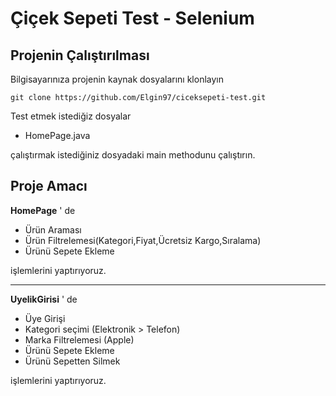 # Çiçek Sepeti Test - Selenium

## Projenin Çalıştırılması
Bilgisayarınıza projenin kaynak dosyalarını klonlayın

```
git clone https://github.com/Elgin97/ciceksepeti-test.git
```
Test etmek istediğiz dosyalar
* HomePage.java


çalıştırmak istediğiniz dosyadaki main methodunu çalıştırın.

## Proje Amacı

**HomePage** ' de

* Ürün Araması
* Ürün Filtrelemesi(Kategori,Fiyat,Ücretsiz Kargo,Sıralama)
* Ürünü Sepete Ekleme


işlemlerini yaptırıyoruz.

<hr>

**UyelikGirisi** ' de

* Üye Girişi
* Kategori seçimi (Elektronik > Telefon)
* Marka Filtrelemesi (Apple)
* Ürünü Sepete Ekleme
* Ürünü Sepetten Silmek

işlemlerini yaptırıyoruz.
